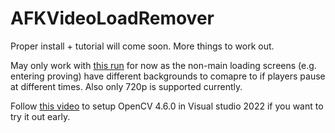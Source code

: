 # AFKVideoLoadRemover
Proper install + tutorial will come soon. More things to work out.

May only work with [this run](https://www.speedrun.com/hzd/run/z5vev0nm) for now as the non-main loading screens (e.g. entering proving) have different backgrounds to comapre to if players pause at different times. Also only 720p is supported currently.

Follow [this video](https://youtu.be/trXs2r6xSnI) to setup OpenCV 4.6.0 in Visual studio 2022 if you want to try it out early.
